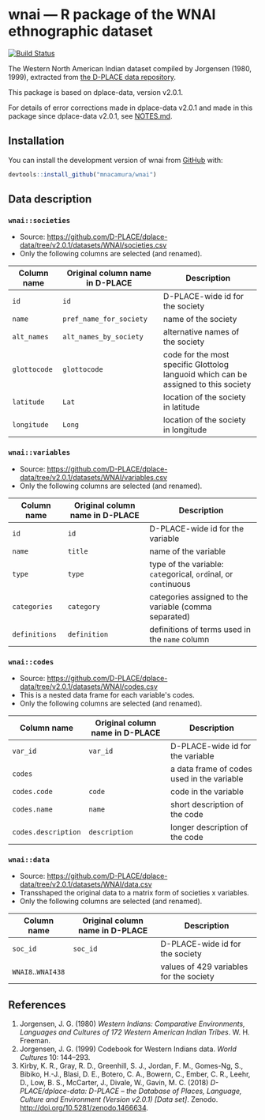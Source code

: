 # wnai — R package of the WNAI ethnographic dataset

[![Build Status](https://travis-ci.org/mnacamura/wnai.svg?branch=master)](https://travis-ci.org/mnacamura/wnai)

The Western North American Indian dataset compiled by Jorgensen (1980, 1999),
extracted from [the D-PLACE data repository](https://github.com/D-PLACE/dplace-data).

This package is based on dplace-data, version v2.0.1.

For details of error corrections made in dplace-data v2.0.1 and made in this
package since dplace-data v2.0.1, see [NOTES.md](NOTES.md).

## Installation

You can install the development version of wnai from
[GitHub](https://github.com/mnacamura/wnai) with:

``` r
devtools::install_github("mnacamura/wnai")
```

## Data description

### `wnai::societies`

- Source: https://github.com/D-PLACE/dplace-data/tree/v2.0.1/datasets/WNAI/societies.csv
- Only the following columns are selected (and renamed). 

| Column name  | Original column name in D-PLACE | Description                                                                         |
| ------------ | ------------------------------- | ----------------------------------------------------------------------------------- |
| `id`         | `id`                            | D-PLACE-wide id for the society                                                     |
| `name`       | `pref_name_for_society`         | name of the society                                                                 |
| `alt_names`  | `alt_names_by_society`          | alternative names of the society                                                    |
| `glottocode` | `glottocode`                    | code for the most specific Glottolog languoid which can be assigned to this society |
| `latitude`   | `Lat`                           | location of the society in latitude                                                 |
| `longitude`  | `Long`                          | location of the society in longitude                                                |

### `wnai::variables`

- Source: https://github.com/D-PLACE/dplace-data/tree/v2.0.1/datasets/WNAI/variables.csv
- Only the following columns are selected (and renamed). 

| Column name   | Original column name in D-PLACE | Description                                                     |
| ------------- | ------------------------------- | --------------------------------------------------------------- |
| `id`          | `id`                            | D-PLACE-wide id for the variable                                |
| `name`        | `title`                         | name of the variable                                            |
| `type`        | `type`                          | type of the variable: `cat`egorical, `ord`inal, or `cont`inuous |
| `categories`  | `category`                      | categories assigned to the variable (comma separated)           |
| `definitions` | `definition`                    | definitions of terms used in the `name` column                  |

### `wnai::codes`

- Source: https://github.com/D-PLACE/dplace-data/tree/v2.0.1/datasets/WNAI/codes.csv
- This is a nested data frame for each variable's codes.
- Only the following columns are selected (and renamed). 

| Column name         | Original column name in D-PLACE | Description                                |
| ------------------- | ------------------------------- | ------------------------------------------ |
| `var_id`            | `var_id`                        | D-PLACE-wide id for the variable           |
| `codes`             |                                 | a data frame of codes used in the variable |
| `codes.code`        | `code`                          | code in the variable                       |
| `codes.name`        | `name`                          | short description of the code              |
| `codes.description` | `description`                   | longer description of the code             |

### `wnai::data`

- Source: https://github.com/D-PLACE/dplace-data/tree/v2.0.1/datasets/WNAI/data.csv
- Transshaped the original data to a matrix form of societies x variables.
- Only the following columns are selected (and renamed). 

| Column name         | Original column name in D-PLACE | Description                             |
| ------------------- | ------------------------------- | --------------------------------------- |
| `soc_id`            | `soc_id`                        | D-PLACE-wide id for the society         |
| `WNAI8`..`WNAI438`  |                                 | values of 429 variables for the society |

## References

1. Jorgensen, J. G. (1980) _Western Indians: Comparative Environments, Languages and Cultures of 172 Western American Indian Tribes_. W. H. Freeman.
2. Jorgensen, J. G. (1999) Codebook for Western Indians data. _World Cultures_ 10: 144–293.
3. Kirby, K. R., Gray, R. D., Greenhill, S. J., Jordan, F. M., Gomes-Ng, S., Bibiko, H.-J., Blasi, D. E., Botero, C. A., Bowern, C., Ember, C. R., Leehr, D., Low, B. S., McCarter, J., Divale, W., Gavin, M. C. (2018) _D-PLACE/dplace-data: D-PLACE – the Database of Places, Language, Culture and Environment (Version v2.0.1) [Data set]_. Zenodo. http://doi.org/10.5281/zenodo.1466634.
